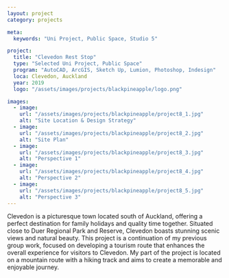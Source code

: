 ```yaml
---
layout: project
category: projects

meta:
  keywords: "Uni Project, Public Space, Studio 5"

project:
  title: "Clevedon Rest Stop"
  type: "Selected Uni Project, Public Space"
  program: "AutoCAD, ArcGIS, Sketch Up, Lumion, Photoshop, Indesign"
  loca: Clevedon, Auckland
  year: 2019
  logo: "/assets/images/projects/blackpineapple/logo.png"

images:
  - image:
    url: "/assets/images/projects/blackpineapple/project8_1.jpg"
    alt: "Site Location & Design Strategy"
  - image:
    url: "/assets/images/projects/blackpineapple/project8_2.jpg"
    alt: "Site Plan"
  - image:
    url: "/assets/images/projects/blackpineapple/project8_3.jpg"
    alt: "Perspective 1"
  - image:
    url: "/assets/images/projects/blackpineapple/project8_4.jpg"
    alt: "Perspective 2"
  - image:
    url: "/assets/images/projects/blackpineapple/project8_5.jpg"
    alt: "Perspective 3"
---
```

<p>Clevedon is a picturesque town located south of Auckland, offering a perfect destination for family holidays and quality time together. Situated close to Duer Regional Park and Reserve, Clevedon boasts stunning scenic views and natural beauty. This project is a continuation of my previous group work, focused on developing a tourism route that enhances the overall experience for visitors to Clevedon. My part of the project is located on a mountain route with a hiking track and aims to create a memorable and enjoyable journey.</p>